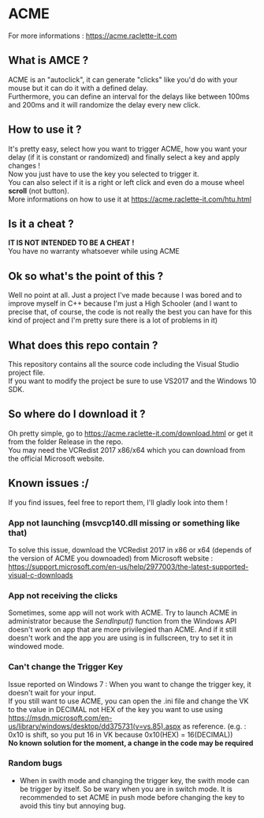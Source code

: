 # ACME
For more informations : https://acme.raclette-it.com
## What is AMCE ?
ACME is an "autoclick", it can generate "clicks" like you'd do with your mouse but it can do it with a defined delay.
<br>Furthermore, you can define an interval for the delays like between 100ms and 200ms and it will randomize the delay every new click.
## How to use it ? 
It's pretty easy, select how you want to trigger ACME, how you want your delay (if it is constant or randomized) and finally select a key and apply changes !
<br>Now you just have to use the key you selected to trigger it.
<br>You can also select if it is a right or left click and even do a mouse wheel **scroll** (not button).
<br>More informations on how to use it at https://acme.raclette-it.com/htu.html
## Is it a cheat ? 
**IT IS NOT INTENDED TO BE A CHEAT !**
<br>You have no warranty whatsoever while using ACME
## Ok so what's the point of this ?
Well no point at all. Just a project I've made because I was bored and to improve myself in C++ because I'm just a High Schooler 
(and I want to precise that, of course, the code is not really the best you can have for this kind of project and I'm pretty sure 
there is a lot of problems in it)
## What does this repo contain ? 
This repository contains all the source code including the Visual Studio project file.
<br>If you want to modify the project be sure to use VS2017 and the Windows 10 SDK.
## So where do I download it ? 
Oh pretty simple, go to https://acme.raclette-it.com/download.html or get it from the folder Release in the repo.
<br>You may need the VCRedist 2017 x86/x64 which you can download from the official Microsoft website.
## Known issues :/
If you find issues, feel free to report them, I'll gladly look into them !
### App not launching (msvcp140.dll missing or something like that)
To solve this issue, download the VCRedist 2017 in x86 or x64 (depends of the version of ACME you downoaded) from Microsoft website : https://support.microsoft.com/en-us/help/2977003/the-latest-supported-visual-c-downloads
### App not receiving the clicks
Sometimes, some app will not work with ACME. Try to launch ACME in administrator because the *SendInput()* function from the Windows API doesn't work on app that are more privilegied than ACME. And if it still doesn't work and the app you are using is in fullscreen, try to set it in windowed mode. 
### Can't change the Trigger Key
Issue reported on Windows 7 : When you want to change the trigger key, it doesn't wait for your input.
<br>If you still want to use ACME, you can open the .ini file and change the VK to the value in DECIMAL not HEX of the key you want to use using https://msdn.microsoft.com/en-us/library/windows/desktop/dd375731(v=vs.85).aspx as reference. (e.g. : 0x10 is shift, so you put 16 in VK because 0x10(HEX) = 16(DECIMAL))
<br>**No known solution for the moment, a change in the code may be required**
### Random bugs
- When in swith mode and changing the trigger key, the swith mode can be trigger by itself. So be wary when you are in switch mode. It is recommended to set ACME in push mode before changing the key to avoid this tiny but annoying bug.
